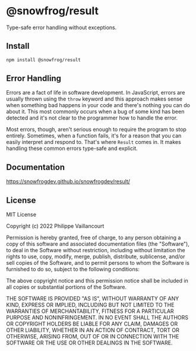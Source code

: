 # @snowfrog/result

Type-safe error handling without exceptions.

## Install

```bash
npm install @snowfrog/result
```

## Error Handling

Errors are a fact of life in software development. In JavaScript, errors are usually thrown using the `throw` keyword
and this approach makes sense when something bad happens in your code and there's nothing you can do about it.
This most commonly occurs when a bug of some kind has been detected and it's not clear to the programmer how to handle
the error.

Most errors, though, aren't serious enough to require the program to stop entirely. Sometimes, when a function fails,
it's for a reason that you can easily interpret and respond to. That's where `Result` comes in. It makes handling these
common errors type-safe and explicit.

## Documentation

https://snowfrogdev.github.io/snowfrogdev/result/

## License

MIT License

Copyright (c) 2022 Philippe Vaillancourt

Permission is hereby granted, free of charge, to any person obtaining a copy
of this software and associated documentation files (the "Software"), to deal
in the Software without restriction, including without limitation the rights
to use, copy, modify, merge, publish, distribute, sublicense, and/or sell
copies of the Software, and to permit persons to whom the Software is
furnished to do so, subject to the following conditions:

The above copyright notice and this permission notice shall be included in all
copies or substantial portions of the Software.

THE SOFTWARE IS PROVIDED "AS IS", WITHOUT WARRANTY OF ANY KIND, EXPRESS OR
IMPLIED, INCLUDING BUT NOT LIMITED TO THE WARRANTIES OF MERCHANTABILITY,
FITNESS FOR A PARTICULAR PURPOSE AND NONINFRINGEMENT. IN NO EVENT SHALL THE
AUTHORS OR COPYRIGHT HOLDERS BE LIABLE FOR ANY CLAIM, DAMAGES OR OTHER
LIABILITY, WHETHER IN AN ACTION OF CONTRACT, TORT OR OTHERWISE, ARISING FROM,
OUT OF OR IN CONNECTION WITH THE SOFTWARE OR THE USE OR OTHER DEALINGS IN THE
SOFTWARE.
